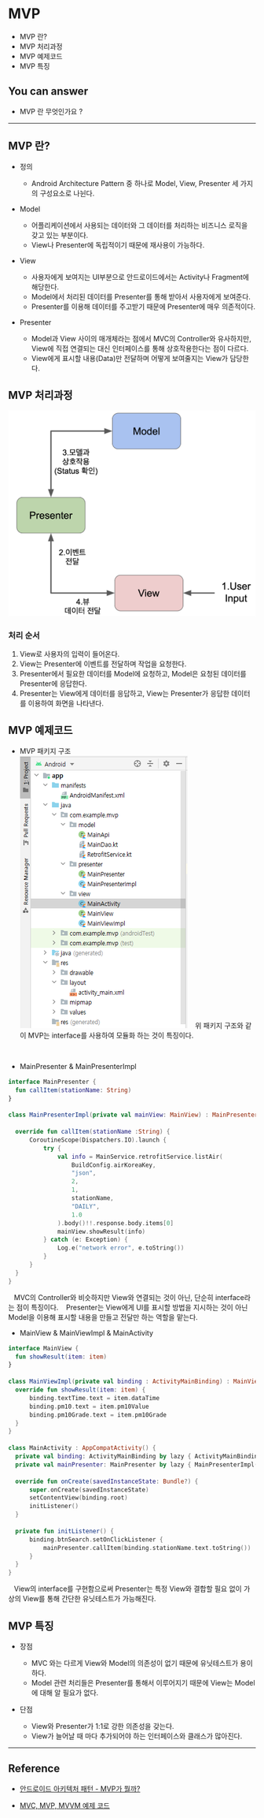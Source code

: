 # MVP
<!--Table of Contents-->
- MVP 란?
- MVP 처리과정
- MVP 예제코드
- MVP 특징

<!-- 어떤 질문을 대답할 수 있어야 하는지-->
## You can answer
- MVP 란 무엇인가요 ?

<!--Contents-->

---
## MVP 란?
- 정의
  * Android Architecture Pattern 중 하나로 Model, View, Presenter 세 가지의 구성요소로 나뉜다.

- Model
  * 어플리케이션에서 사용되는 데이터와 그 데이터를 처리하는 비즈니스 로직을 갖고 있는 부분이다.
  * View나 Presenter에 독립적이기 때문에 재사용이 가능하다.

- View
  * 사용자에게 보여지는 UI부분으로 안드로이드에서는 Activity나 Fragment에 해당한다.
  * Model에서 처리된 데이터를 Presenter를 통해 받아서 사용자에게 보여준다.
  * Presenter를 이용해 데이터를 주고받기 때문에 Presenter에 매우 의존적이다.

- Presenter
  * Model과 View 사이의 매개체라는 점에서 MVC의 Controller와 유사하지만, View에 직접 연결되는 대신 인터페이스를 통해 상호작용한다는 점이 다르다.
  * View에게 표시할 내용(Data)만 전달하며 어떻게 보여줄지는 View가 담당한다.

## MVP 처리과정
  ![MVPProcess](./img/MVPProcess.PNG)
  ### 처리 순서
  1) View로 사용자의 입력이 들어온다.
  2) View는 Presenter에 이벤트를 전달하며 작업을 요청한다.
  3) Presenter에서 필요한 데이터를 Model에 요청하고, Model은 요청된 데이터를 Presenter에 응답한다.
  4) Presenter는 View에게 데이터를 응답하고, View는 Presenter가 응답한 데이터를 이용하여 화면을 나타낸다.

## MVP 예제코드
  - MVP 패키지 구조  
  ![MVPPackage](./img/MVPPackage.PNG)
  &nbsp;&nbsp; 위 패키지 구조와 같이 MVP는 interface를 사용하여 모듈화 하는 것이 특징이다.
  <br>

  - MainPresenter & MainPresenterImpl
  ```Kotlin
  interface MainPresenter {
    fun callItem(stationName: String)
}

class MainPresenterImpl(private val mainView: MainView) : MainPresenter {

    override fun callItem(stationName :String) {
        CoroutineScope(Dispatchers.IO).launch {
            try {
                val info = MainService.retrofitService.listAir(
                    BuildConfig.airKoreaKey,
                    "json",
                    2,
                    1,
                    stationName,
                    "DAILY",
                    1.0
                ).body()!!.response.body.items[0]
                mainView.showResult(info)
            } catch (e: Exception) {
                Log.e("network error", e.toString())
            }
        }
    }
}
  ```
  &nbsp;&nbsp; MVC의 Controller와 비슷하지만 View와 연결되는 것이 아닌, 단순히 interface라는 점이 특징이다.
  &nbsp;&nbsp; Presenter는 View에게 UI를 표시할 방법을 지시하는 것이 아닌 Model을 이용해 표시할 내용을 만들고 전달만 하는 역할을 맡는다.
  <br>
  - MainView & MainViewImpl & MainActivity  
  ```Kotlin
  interface MainView {
    fun showResult(item: item)
}

class MainViewImpl(private val binding : ActivityMainBinding) : MainView{
    override fun showResult(item: item) {
        binding.textTime.text = item.dataTime
        binding.pm10.text = item.pm10Value
        binding.pm10Grade.text = item.pm10Grade
    }
}

  class MainActivity : AppCompatActivity() {
    private val binding: ActivityMainBinding by lazy { ActivityMainBinding.inflate(layoutInflater) }
    private val mainPresenter: MainPresenter by lazy { MainPresenterImpl(MainViewImpl(binding)) }

    override fun onCreate(savedInstanceState: Bundle?) {
        super.onCreate(savedInstanceState)
        setContentView(binding.root)
        initListener()
    }

    private fun initListener() {
        binding.btnSearch.setOnClickListener {
            mainPresenter.callItem(binding.stationName.text.toString())
        }
    }
}
  ```
  &nbsp;&nbsp; View의 interface를 구현함으로써 Presenter는 특정 View와 결합할 필요 없이 가상의 View를 통해 간단한 유닛테스트가 가능해진다.
  <br>

## MVP 특징
  - 장점
    * MVC 와는 다르게 View와 Model의 의존성이 없기 때문에 유닛테스트가 용이하다.
    * Model 관련 처리들은 Presenter를 통해서 이루어지기 때문에 View는 Model에 대해 알 필요가 없다.

  - 단점
    * View와 Presenter가 1:1로 강한 의존성을 갖는다.
    * View가 늘어날 때 마다 추가되어야 하는 인터페이스와 클래스가 많아진다.

---
## Reference
- [안드로이드 아키텍처 패턴 - MVP가 뭘까?](https://velog.io/@jojo_devstory/%EC%95%88%EB%93%9C%EB%A1%9C%EC%9D%B4%EB%93%9C-%EC%95%84%ED%82%A4%ED%85%8D%EC%B2%98-%ED%8C%A8%ED%84%B4-MVP%EA%B0%80-%EB%AD%98%EA%B9%8C)

- [MVC, MVP, MVVM 예제 코드](https://github.com/rkdmf1026/AndroidArchitectureTest)
